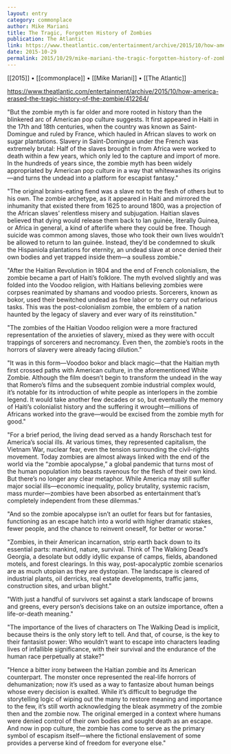 ```yaml
---
layout: entry
category: commonplace
author: Mike Mariani
title: The Tragic, Forgotten History of Zombies
publication: The Atlantic
link: https://www.theatlantic.com/entertainment/archive/2015/10/how-america-erased-the-tragic-history-of-the-zombie/412264/
date: 2015-10-29
permalink: 2015/10/29/mike-mariani-the-tragic-forgotten-history-of-zombies
---
```


[[2015]] • [[commonplace]] • [[Mike Mariani]] • [[The Atlantic]]

https://www.theatlantic.com/entertainment/archive/2015/10/how-america-erased-the-tragic-history-of-the-zombie/412264/

"But the zombie myth is far older and more rooted in history than the blinkered arc of American pop culture suggests. It first appeared in Haiti in the 17th and 18th centuries, when the country was known as Saint-Domingue and ruled by France, which hauled in African slaves to work on sugar plantations. Slavery in Saint-Domingue under the French was extremely brutal: Half of the slaves brought in from Africa were worked to death within a few years, which only led to the capture and import of more. In the hundreds of years since, the zombie myth has been widely appropriated by American pop culture in a way that whitewashes its origins—and turns the undead into a platform for escapist fantasy."

"The original brains-eating fiend was a slave not to the flesh of others but to his own. The zombie archetype, as it appeared in Haiti and mirrored the inhumanity that existed there from 1625 to around 1800, was a projection of the African slaves’ relentless misery and subjugation. Haitian slaves believed that dying would release them back to lan guinée, literally Guinea, or Africa in general, a kind of afterlife where they could be free. Though suicide was common among slaves, those who took their own lives wouldn’t be allowed to return to lan guinée. Instead, they’d be condemned to skulk the Hispaniola plantations for eternity, an undead slave at once denied their own bodies and yet trapped inside them—a soulless zombie."

"After the Haitian Revolution in 1804 and the end of French colonialism, the zombie became a part of Haiti’s folklore. The myth evolved slightly and was folded into the Voodoo religion, with Haitians believing zombies were corpses reanimated by shamans and voodoo priests. Sorcerers, known as bokor, used their bewitched undead as free labor or to carry out nefarious tasks. This was the post-colonialism zombie, the emblem of a nation haunted by the legacy of slavery and ever wary of its reinstitution."

"The zombies of the Haitian Voodoo religion were a more fractured representation of the anxieties of slavery, mixed as they were with occult trappings of sorcerers and necromancy. Even then, the zombie’s roots in the horrors of slavery were already facing dilution."

"It was in this form—Voodoo bokor and black magic—that the Haitian myth first crossed paths with American culture, in the aforementioned White Zombie. Although the film doesn’t begin to transform the undead in the way that Romero’s films and the subsequent zombie industrial complex would, it’s notable for its introduction of white people as interlopers in the zombie legend. It would take another few decades or so, but eventually the memory of Haiti’s colonialist history and the suffering it wrought—millions of Africans worked into the grave—would be excised from the zombie myth for good."
 
"For a brief period, the living dead served as a handy Rorschach test for America’s social ills. At various times, they represented capitalism, the Vietnam War, nuclear fear, even the tension surrounding the civil-rights movement. Today zombies are almost always linked with the end of the world via the “zombie apocalypse,” a global pandemic that turns most of the human population into beasts ravenous for the flesh of their own kind. But there’s no longer any clear metaphor. While America may still suffer major social ills—economic inequality, policy brutality, systemic racism, mass murder—zombies have been absorbed as entertainment that’s completely independent from these dilemmas."

"And so the zombie apocalypse isn’t an outlet for fears but for fantasies, functioning as an escape hatch into a world with higher dramatic stakes, fewer people, and the chance to reinvent oneself, for better or worse."

"Zombies, in their American incarnation, strip earth back down to its essential parts: mankind, nature, survival. Think of The Walking Dead’s Georgia, a desolate but oddly idyllic expanse of camps, fields, abandoned motels, and forest clearings. In this way, post-apocalyptic zombie scenarios are as much utopian as they are dystopian. The landscape is cleared of industrial plants, oil derricks, real estate developments, traffic jams, construction sites, and urban blight."
 
"With just a handful of survivors set against a stark landscape of browns and greens, every person’s decisions take on an outsize importance, often a life-or-death meaning."

"The importance of the lives of characters on The Walking Dead is implicit, because theirs is the only story left to tell. And that, of course, is the key to their fantasist power: Who wouldn’t want to escape into characters leading lives of infallible significance, with their survival and the endurance of the human race perpetually at stake?"

"Hence a bitter irony between the Haitian zombie and its American counterpart. The monster once represented the real-life horrors of dehumanization; now it’s used as a way to fantasize about human beings whose every decision is exalted. While it’s difficult to begrudge the storytelling logic of wiping out the many to restore meaning and importance to the few, it’s still worth acknowledging the bleak asymmetry of the zombie then and the zombie now. The original emerged in a context where humans were denied control of their own bodies and sought death as an escape. And now in pop culture, the zombie has come to serve as the primary symbol of escapism itself—where the fictional enslavement of some provides a perverse kind of freedom for everyone else."
